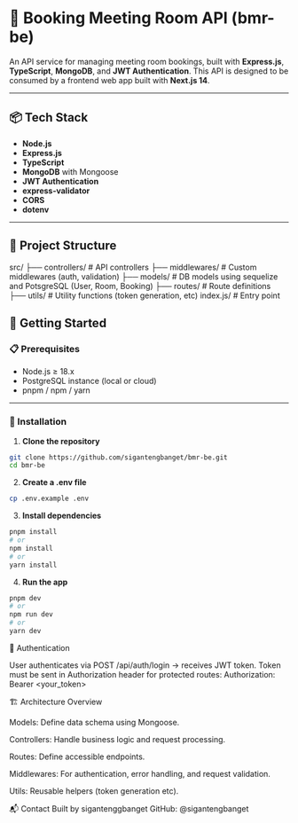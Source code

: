 # 📖 Booking Meeting Room API (bmr-be)

An API service for managing meeting room bookings, built with **Express.js**, **TypeScript**, **MongoDB**, and **JWT Authentication**. This API is designed to be consumed by a frontend web app built with **Next.js 14**.

---

## 📦 Tech Stack

- **Node.js**
- **Express.js**
- **TypeScript**
- **MongoDB** with Mongoose
- **JWT Authentication**
- **express-validator**
- **CORS**
- **dotenv**

---

## 📂 Project Structure

src/
├── controllers/ # API controllers
├── middlewares/ # Custom middlewares (auth, validation)
├── models/ # DB models using sequelize and PotsgreSQL (User, Room, Booking)
├── routes/ # Route definitions
├── utils/ # Utility functions (token generation, etc)
index.js/ # Entry point

## 🚀 Getting Started

### 📋 Prerequisites

- Node.js ≥ 18.x
- PostgreSQL instance (local or cloud)
- pnpm / npm / yarn

---

### 🔧 Installation

1. **Clone the repository**

```bash
git clone https://github.com/sigantengbanget/bmr-be.git
cd bmr-be
```
2. **Create a .env file**
```bash
cp .env.example .env
```

3. **Install dependencies**
```bash
pnpm install
# or
npm install
# or
yarn install
```
4. **Run the app**
```bash
pnpm dev
# or
npm run dev
# or
yarn dev
```

🔐 Authentication

User authenticates via POST /api/auth/login → receives JWT token.
Token must be sent in Authorization header for protected routes:
Authorization: Bearer <your_token>

🏗️ Architecture Overview

Models: Define data schema using Mongoose.

Controllers: Handle business logic and request processing.

Routes: Define accessible endpoints.

Middlewares: For authentication, error handling, and request validation.

Utils: Reusable helpers (token generation etc).

📬 Contact
Built by sigantenggbanget
GitHub: @sigantengbanget